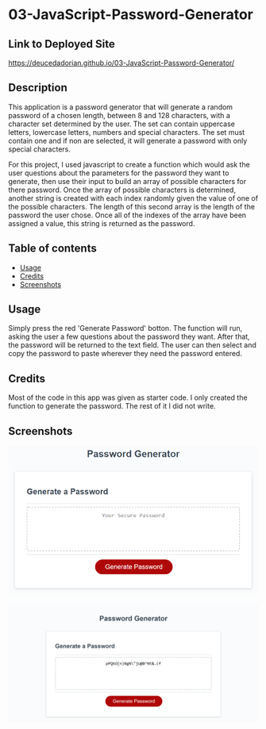 # 03-JavaScript-Password-Generator

## Link to Deployed Site

https://deucedadorian.github.io/03-JavaScript-Password-Generator/

## Description

This application is a password generator that will generate a random password of a chosen length, between 8 and 128 characters, with a character set determined by the user. The set can contain uppercase letters, lowercase letters, numbers and special characters. The set must contain one and if non are selected, it will generate a password with only special characters.
 
For this project, I used javascript to create a function which would ask the user questions about the parameters for the password they want to generate, then use their input to build an array of possible characters for there password. Once the array of possible characters is determined, another string is created with each index randomly given the value of one of the possible characters. The length of this second array is the length of the password the user chose. Once all of the indexes of the array have been assigned a value, this string is returned as the password.

## Table of contents

- [Usage](#usage)
- [Credits](#credits)
- [Screenshots](#screenshots)

## Usage

Simply press the red 'Generate Password' botton. The function will run, asking the user a few questions about the password they want. After that, the password will be returned to the text field. The user can then select and copy the password to paste wherever they need the password entered.

## Credits

Most of the code in this app was given as starter code. I only created the function to generate the password. The rest of it I did not write.

## Screenshots

![Screenshot of app before generated password](Assets/03-javascript-homework-demo.png)

![Screenshot of deployed app after generated password](Assets/_C__Users_Dylan_repos_Homework_03-JavaScript-Password-Generator_index.html.png)

